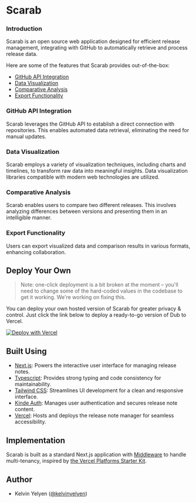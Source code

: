 # Scarab
### Introduction
Scarab is an open source web application designed for efficient release management, integrating with GitHub to automatically retrieve and process release data. 

Here are some of the features that Scarab provides out-of-the-box:
- [GitHub API Integration](#github-api-integration)
- [Data Visualization](#data-visualization)
- [Comparative Analysis](#comparative-analysis)
- [Export Functionality](#export-functionality)

### GitHub API Integration

Scarab leverages the GitHub API to establish a direct connection with repositories. This enables automated data retrieval, eliminating the need for manual updates.

### Data Visualization

Scarab employs a variety of visualization techniques, including charts and timelines, to transform raw data into meaningful insights. Data visualization libraries compatible with modern web technologies are utilized.

### Comparative Analysis

Scarab enables users to compare two different releases. This involves analyzing differences between versions and presenting them in an intelligible manner.

### Export Functionality

Users can export visualized data and comparison results in various formats, enhancing collaboration.


## Deploy Your Own

> Note: one-click deployment is a bit broken at the moment – you'll need to change some of the hard-coded values in the codebase to get it working. We're working on fixing this.

You can deploy your own hosted version of Scarab for greater privacy & control. Just click the link below to deploy a ready-to-go version of Dub to Vercel.

[![Deploy with Vercel](https://vercel.com/button)]()

## Built Using
- [Next.js](https://nextjs.org/): Powers the interactive user interface for managing release notes.
- [Typescript](https://www.typescriptlang.org/): Provides strong typing and code consistency for maintainability.
- [Tailwind CSS](https://tailwindcss.com/): Streamlines UI development for a clean and responsive interface.
- [Kinde Auth](https://kinde.com/): Manages user authentication and secures release note content.
- [Vercel](https://vercel.com/): Hosts and deploys the release note manager for seamless accessibility.


## Implementation

Scarab is built as a standard Next.js application with [Middleware](https://nextjs.org/docs/advanced-features/middleware) to handle multi-tenancy, inspired by [the Vercel Platforms Starter Kit](https://github.com/vercel/platforms).

## Author

- Kelvin Yelyen ([@kelvinyelyen](https://twitter.com/kelvinyelyen))
